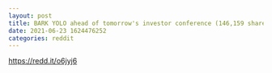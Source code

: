 ```yaml
--- 
layout: post 
title: BARK YOLO ahead of tomorrow's investor conference (146,159 shares) 
date: 2021-06-23 1624476252 
categories: reddit 
--- 
```

https://redd.it/o6jyj6